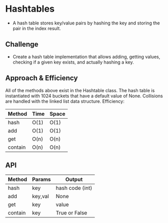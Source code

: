 # Hashtables
* A hash table stores key/value pairs by hashing the key and storing the pair in the index result.

## Challenge
* Create a hash table implementation that allows adding, getting values, checking if a given key exists, and actually hashing a key.

## Approach & Efficiency
All of the methods above exist in the Hashtable class. The hash table is instantiated with 1024 buckets that have a default value of None. Collisions are handled with the linked list data structure. Efficiency:

Method |Time |Space
-------|-----|------
hash   | O(1) | O(1)
add    | O(1) | O(1)
get    | O(n) | O(n)
contain| O(n) | O(n)

## API

Method | Params | Output
-------|--------|--------
hash   | key    | hash code (int)
add    | key,val| None 
get    | key    | value
contain| key    | True or False